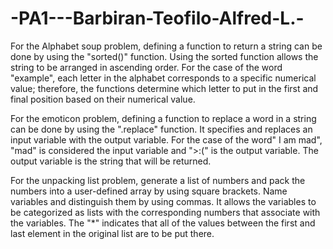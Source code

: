 # -PA1---Barbiran-Teofilo-Alfred-L.-
For the Alphabet soup problem, defining a function to return a string can be done by using the "sorted()" function. Using the sorted function allows the string to be arranged in ascending order. For the case of the word "example", each letter in the alphabet corresponds to a specific numerical value; therefore, the functions determine which letter to put in the first and final position based on their numerical value.

For the emoticon problem, defining a function to replace a word in a string can be done by using the ".replace" function. It specifies and replaces an input variable with the output variable. For the case of the word" I am mad", "mad" is considered the input variable and ">:(" is the output variable. The output variable is the string that will be returned.

For the unpacking list problem, generate a list of numbers and pack the numbers into a user-defined array by using square brackets. Name variables and distinguish them by using commas. It allows the variables to be categorized as lists with the corresponding numbers that associate with the variables. The "*" indicates that all of the values between the first and last element in the original list are to be put there.
